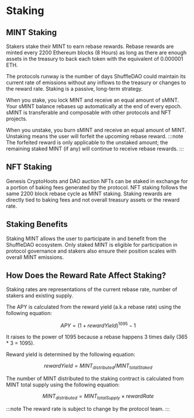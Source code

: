 
# Staking

## MINT Staking
Stakers stake their MINT to earn rebase rewards. Rebase rewards are minted every 2200 Ethereum blocks (8 Hours) as long as there are enough assets in the treasury to back each token with the equivalent of 0.000001 ETH.

The protocols runway is the number of days ShuffleDAO could maintain its current rate of emissions without any inflows to the treasury or changes to the reward rate. Staking is a passive, long-term strategy.

When you stake, you lock MINT and receive an equal amount of sMINT. Your sMINT balance rebases up automatically at the end of every epoch. sMINT is transferable and composable with other protocols and NFT projects.

When you unstake, you burn sMINT and receive an equal amount of MINT. Unstaking means the user will forfeit the upcoming rebase reward. 
:::note
The forfeited reward is only applicable to the unstaked amount; the remaining staked MINT (if any) will continue to receive rebase rewards.
:::


## NFT Staking
Genesis CryptoHoots and DAO auction NFTs can be staked in exchange for a portion of baking fees generated by the protocol. NFT staking follows the same 2200 block rebase cycle as MINT staking. Staking rewards are directly tied to baking fees and not overall treasury assets or the reward rate. 

## Staking Benefits

Staking MINT allows the user to participate in and benefit from the ShuffleDAO ecosystem. Only staked MINT is eligible for participation in protocol governance and stakers also ensure their position scales with overall MINT emissions.

## How Does the Reward Rate Affect Staking?
Staking rates are representations of the current rebase rate, number of stakers and existing supply.

The APY is calculated from the reward yield (a.k.a rebase rate) using the following equation:

$$
APY = (1+ rewardYield)^{1095} - 1
$$

It raises to the power of 1095 because a rebase happens 3 times daily (365 * 3 = 1095).

Reward yield is determined by the following equation:

$$
rewardYield = MINT_{distributed} / MINT_{totalStaked}
$$

The number of MINT distributed to the staking contract is calculated from MINT total supply using the following equation:

$$
MINT_{distributed} = MINT_{totalSupply} \times rewardRate
$$

:::note
The reward rate is subject to change by the protocol team.
:::